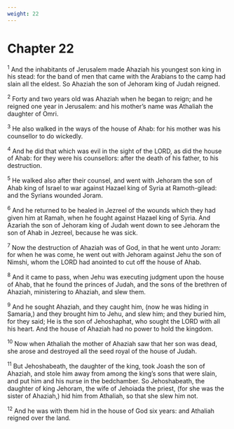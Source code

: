 ```yaml
---
weight: 22
---
```


# Chapter 22

<sup>1</sup> And the inhabitants of Jerusalem made Ahaziah his youngest son king in his stead: for the band of men that came with the Arabians to the camp had slain all the eldest. So Ahaziah the son of Jehoram king of Judah reigned. 

<sup>2</sup> Forty and two years old was Ahaziah when he began to reign; and he reigned one year in Jerusalem: and his mother’s name was Athaliah the daughter of Omri. 

<sup>3</sup> He also walked in the ways of the house of Ahab: for his mother was his counsellor to do wickedly. 

<sup>4</sup> And he did that which was evil in the sight of the LORD, as did the house of Ahab: for they were his counsellors: after the death of his father, to his destruction. 

<sup>5</sup> He walked also after their counsel, and went with Jehoram the son of Ahab king of Israel to war against Hazael king of Syria at Ramoth-gilead: and the Syrians wounded Joram. 

<sup>6</sup> And he returned to be healed in Jezreel of the wounds which they had given him at Ramah, when he fought against Hazael king of Syria. And Azariah the son of Jehoram king of Judah went down to see Jehoram the son of Ahab in Jezreel, because he was sick. 

<sup>7</sup> Now the destruction of Ahaziah was of God, in that he went unto Joram: for when he was come, he went out with Jehoram against Jehu the son of Nimshi, whom the LORD had anointed to cut off the house of Ahab. 

<sup>8</sup> And it came to pass, when Jehu was executing judgment upon the house of Ahab, that he found the princes of Judah, and the sons of the brethren of Ahaziah, ministering to Ahaziah, and slew them. 

<sup>9</sup> And he sought Ahaziah, and they caught him, (now he was hiding in Samaria,) and they brought him to Jehu, and slew him; and they buried him, for they said; He is the son of Jehoshaphat, who sought the LORD with all his heart. And the house of Ahaziah had no power to hold the kingdom. 

<sup>10</sup> Now when Athaliah the mother of Ahaziah saw that her son was dead, she arose and destroyed all the seed royal of the house of Judah. 

<sup>11</sup> But Jehoshabeath, the daughter of the king, took Joash the son of Ahaziah, and stole him away from among the king’s sons that were slain, and put him and his nurse in the bedchamber. So Jehoshabeath, the daughter of king Jehoram, the wife of Jehoiada the priest, (for she was the sister of Ahaziah,) hid him from Athaliah, so that she slew him not. 

<sup>12</sup> And he was with them hid in the house of God six years: and Athaliah reigned over the land. 


